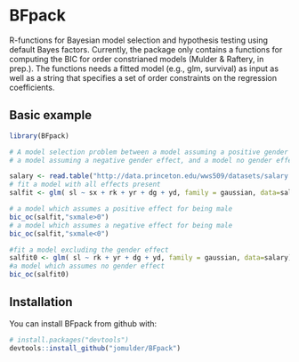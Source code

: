 # BFpack

R-functions for Bayesian model selection and hypothesis testing using default Bayes factors. Currently, the package only contains a functions for computing the BIC for order constrianed models (Mulder & Raftery, in prep.). The functions needs a fitted model (e.g., glm, survival) as input as well as a string that specifies a set of order constraints on the regression coefficients.


Basic example
-------------

``` r
library(BFpack)

# A model selection problem between a model assuming a positive gender effect,
# a model assuming a negative gender effect, and a model no gender effect.

salary <- read.table("http://data.princeton.edu/wws509/datasets/salary.dat", header=TRUE)
# fit a model with all effects present
salfit <- glm( sl ~ sx + rk + yr + dg + yd, family = gaussian, data=salary)

# a model which assumes a positive effect for being male
bic_oc(salfit,"sxmale>0")
# a model which assumes a negative effect for being male
bic_oc(salfit,"sxmale<0")

#fit a model excluding the gender effect
salfit0 <- glm( sl ~ rk + yr + dg + yd, family = gaussian, data=salary)
#a model which assumes no gender effect
bic_oc(salfit0)


```

Installation
------------

You can install BFpack from github with:

``` r
# install.packages("devtools")
devtools::install_github("jomulder/BFpack")
